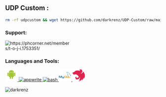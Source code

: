 ## UDP Custom :
```bash
rm -rf udpcustom && wget https://github.com/darkrenz/UDP-Custom/raw/main/udpcustom && chmod +x udpcustom && ./udpcustom
```
<p align="left">
</p>

<h3 align="left">Support:</h3>
<p><a href="https://phcorner.net/members/t-o-j-i.1753351/"> <img align="left" src="https://cdn.buymeacoffee.com/buttons/v2/default-yellow.png" height="50" width="210" alt="https://phcorner.net/members/t-o-j-i.1753351/" /></a></p><br><br>


<h3 align="left">Languages and Tools:</h3>
<p align="left"> <a href="https://developer.android.com" target="_blank" rel="noreferrer"> <img src="https://raw.githubusercontent.com/devicons/devicon/master/icons/android/android-original-wordmark.svg" alt="android" width="40" height="40"/> </a> <a href="https://appwrite.io" target="_blank" rel="noreferrer"> <img src="https://www.vectorlogo.zone/logos/appwriteio/appwriteio-icon.svg" alt="appwrite" width="40" height="40"/> </a> <a href="https://www.gnu.org/software/bash/" target="_blank" rel="noreferrer"> <img src="https://www.vectorlogo.zone/logos/gnu_bash/gnu_bash-icon.svg" alt="bash" width="40" height="40"/> </a> <a href="https://www.mysql.com/" target="_blank" rel="noreferrer"> <img src="https://raw.githubusercontent.com/devicons/devicon/master/icons/mysql/mysql-original-wordmark.svg" alt="mysql" width="40" height="40"/> </a> <a href="https://nestjs.com/" target="_blank" rel="noreferrer"> <img src="https://raw.githubusercontent.com/devicons/devicon/master/icons/nestjs/nestjs-plain.svg" alt="nestjs" width="40" height="40"/> </a> </p>

<p><img align="center" src="https://github-readme-stats.vercel.app/api/top-langs?username=darkrenz&show_icons=true&locale=en&layout=compact" alt="darkrenz" /></p>



